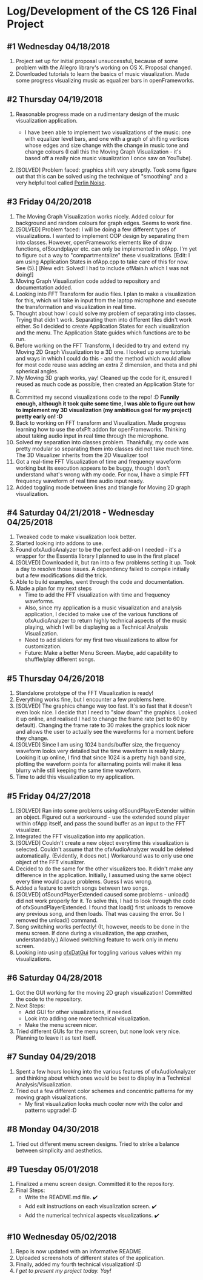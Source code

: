 # Log/Development of the CS 126 Final Project

## #1 Wednesday 04/18/2018
1. Project set up for initial proposal unsuccessful, because of some problem with the Allegro library's working on OS X. Proposal changed.
2. Downloaded tutorials to learn the basics of music visualization. Made some progress visualizing music as equalizer bars in openFrameworks.


## #2 Thursday 04/19/2018
1. Reasonable progress made on a rudimentary design of the music visualization application. 
    * I have been able to implement two visualizations of the music: one with equalizer level bars, and one with a graph of shifting vertices whose edges and size change with the change in music tone and change colours (I call this the Moving Graph Visualization - it's based off a really nice music visualization I once saw on YouTube).
    
2. [SOLVED] Problem faced: graphics shift very abruptly. Took some figure out that this can be solved using the technique of "smoothing" and a very helpful tool called [Perlin Noise](https://en.wikipedia.org/wiki/Perlin_noise).

## #3 Friday 04/20/2018
1. The Moving Graph Visualization works nicely. Added colour for background and random colours for graph edges. Seems to work fine.
2. [SOLVED] Problem faced: I will be doing a few different types of visualizations. I wanted to implement OOP design by separating them into classes. However, openFrameworks elements like of draw functions, ofSoundplayer etc. can only be implemented in ofApp. I'm yet to figure out a way to "compartmentalize" these visualizations. [Edit: I am using Application States in ofApp.cpp to take care of this for now. See (5).] [New edit: Solved! I had to include ofMain.h which I was not doing!]
3. Moving Graph Visualization code added to repository and documentation added.
4. Looking into FFT Transform for audio files. I plan to make a visualization for this, which will take in input from the laptop microphone and execute the transformation and visualization in real time.
5. Thought about how I could solve my problem of separating into classes. Trying that didn't work. Separating them into different files didn't work either. So I decided to create Application States for each visualization and the menu. The Application State guides which functions are to be run.
6. Before working on the FFT Transform, I decided to try and extend my Moving 2D Graph Visualization to a 3D one. I looked up some tutorials and ways in which I could do this - and the method which would allow for most code reuse was adding an extra Z dimension, and theta and phi spherical angles.
7. My Moving 3D graph works, yay! Cleaned up the code for it, ensured I reused as much code as possible, then created an Application State for it.
8. Committed my second visualizations code to the repo! :D **Funnily enough, although it took quite some time, I was able to figure out how to implement my 3D visualization (my ambitious goal for my project) pretty early on! :D**
9. Back to working on FFT transform and Visualization. Made progress learning how to use the ofxFft addon for openFrameworks. Thinking about taking audio input in real time through the microphone.
10. Solved my separation into classes problem. Thankfully, my code was pretty modular so separating them into classes did not take much time. The 3D Visualizer inherits from the 2D Visualizer too!
11. Got a real-time FFT Visualization of time and frequency waveform working but its execution appears to be buggy, though I don't understand what's wrong with my code. For now, I have a simple FFT frequency waveform of real time audio input ready.
12. Added toggling mode between lines and triangle for Moving 2D graph visualization.

## #4 Saturday 04/21/2018 - Wednesday 04/25/2018
1. Tweaked code to make visualization look better.
2. Started looking into addons to use.
3. Found ofxAudioAnalyzer to be the perfect add-on I needed - it's a wrapper for the Essentia library I planned to use in the first place!
4. [SOLVED] Downloaded it, but ran into a few problems setting it up. Took a day to resolve those issues. A dependency failed to compile initially but a few modifications did the trick.
5. Able to build examples, went through the code and documentation.
6. Made a plan for my next steps
   * Time to add the FFT visualization with time and frequency waveforms. 
   * Also, since my application is a music visualization and analysis application, I decided to make use of the various functions of       ofxAudioAnalyzer to return highly technical aspects of the music playing, which I will be displaying as a Technical Analysis Visualization.
   * Need to add sliders for my first two visualizations to allow for customization.
   * Future: Make a better Menu Screen. Maybe, add capability to shuffle/play different songs.

## #5 Thursday 04/26/2018
1. Standalone prototype of the FFT Visualization is ready!
2. Everything works fine, but I encounter a few problems here.
3. [SOLVED] The graphics change way too fast. It's so fast that it doesn't even look nice. I decide that I need to "slow down" the graphics. Looked it up online, and realised I had to change the frame rate (set to 60 by default). Changing the frame rate to 30 makes the graphics look nicer and allows the user to actually see the waveforms for a moment before they change.
4. [SOLVED] Since I am using 1024 bands/buffer size, the frequency waveform looks very detailed but the time waveform is really blurry. Looking it up online, I find that since 1024 is a pretty high band size, plotting the waveform points for alternating points will make it less blurry while still keeping the same time waveform.
5. Time to add this visualization to my application.

## #5 Friday 04/27/2018
1. [SOLVED] Ran into some problems using ofSoundPlayerExtender within an object. Figured out a workaround - use the extended sound player within ofApp itself, and pass the sound buffer as an input to the FFT visualizer.
2. Integrated the FFT visualization into my application.
3. [SOLVED] Couldn't create a new object everytime this visualization is selected. Couldn't assume that the ofxAudioAnalyzer would be deleted automatically. (Evidently, it does not.) Workaround was to only use one object of the FFT visualizer.
4. Decided to do the same for the other visualizers too. It didn't make any difference in the application. Initially, I assumed using the same object every time would cause problems. Guess I was wrong.
5. Added a feature to switch songs between two songs.
6. [SOLVED] ofSoundPlayerExtended caused some problems - unload() did not work properly for it. To solve this, I had to look through the code of ofxSoundPlayerExtended. I found that load() first unloads to remove any previous song, and then loads. That was causing the error. So I removed the unload() command.
7. Song switching works perfectly! (It, however, needs to be done in the menu screen. If done during a visualization, the app crashes, understandably.) Allowed switching feature to work only in menu screen.
8. Looking into using [ofxDatGui](https://github.com/braitsch/ofxDatGui) for toggling various values within my visualizations.

## #6 Saturday 04/28/2018
1. Got the GUI working for the moving 2D graph visualization! Committed the code to the repository.
2. Next Steps:
   * Add GUI for other visualizations, if needed.
   * Look into adding one more technical visualization.
   * Make the menu screen nicer.
3. Tried different GUIs for the menu screen, but none look very nice. Planning to leave it as text itself.

## #7 Sunday 04/29/2018
1. Spent a few hours looking into the various features of ofxAudioAnalyzer and thinking about which ones would be best to display in a Technical Analysis/Visualization.
2. Tried out a few different color schemes and concentric patterns for my moving graph visualizations.
     * My first visualization looks much cooler now with the color and patterns upgrade! :D

## #8 Monday 04/30/2018
1. Tried out different menu screen designs. Tried to strike a balance between simplicity and aesthetics.

## #9 Tuesday 05/01/2018
1. Finalized a menu screen design. Committed it to the repository.
2. Final Steps:
   * Write the README.md file. :heavy_check_mark:
   * Add exit instructions on each visualization screen. :heavy_check_mark:
   * Add the numerical technical aspects visualizations. :heavy_check_mark:

## #10 Wednesday 05/02/2018
1. Repo is now updated with an informative README.
2. Uploaded screenshots of different states of the application.
3. Finally, added my fourth technical visualization! :D
4. *I get to present my project today. Yay!*

